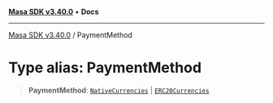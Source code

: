 [**Masa SDK v3.40.0**](../README.md) • **Docs**

***

[Masa SDK v3.40.0](../globals.md) / PaymentMethod

# Type alias: PaymentMethod

> **PaymentMethod**: [`NativeCurrencies`](NativeCurrencies.md) \| [`ERC20Currencies`](ERC20Currencies.md)
